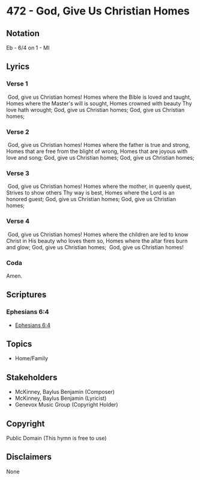# 472 - God, Give Us Christian Homes

## Notation

Eb - 6/4 on 1 - MI

## Lyrics

### Verse 1

 God, give us Christian homes! Homes where the Bible is loved and taught, Homes where the Master's will is sought, Homes crowned with beauty Thy love hath wrought; God, give us Christian homes; God, give us Christian homes;

### Verse 2

 God, give us Christian homes!  Homes where the father is true and strong,  Homes that are free from the blight of wrong, Homes that are joyous with love and song; God, give us Christian homes; God, give us Christian homes;

### Verse 3

 God, give us Christian homes! Homes where the mother, in queenly quest, Strives to show others Thy way is best, Homes where the Lord is an honored guest; God, give us Christian homes; God, give us Christian homes;

### Verse 4

 God, give us Christian homes! Homes where the children are led to know Christ in His beauty who loves them so, Homes where the altar fires burn and glow; God, give us Christian homes;  God, give us Christian homes! 

### Coda

Amen.


## Scriptures

### Ephesians 6:4

- [Ephesians 6:4](https://www.biblegateway.com/passage/?search=Ephesians%206%3A4)


## Topics

- Home/Family

## Stakeholders

- McKinney, Baylus Benjamin (Composer)
- McKinney, Baylus Benjamin (Lyricist)
- Genevox Music Group (Copyright Holder)

## Copyright

Public Domain
(This hymn is free to use)

## Disclaimers

None

